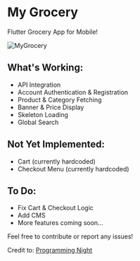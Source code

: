 # My Grocery
Flutter Grocery App for Mobile!

![MyGrocery](https://github.com/user-attachments/assets/9d577a03-3407-43ce-941e-fe080b2580dc)

## What's Working:
- API Integration
- Account Authentication & Registration
- Product & Category Fetching
- Banner & Price Display
- Skeleton Loading
- Global Search

## Not Yet Implemented:
- Cart (currently hardcoded)
- Checkout Menu (currently hardcoded)

## To Do:
- Fix Cart & Checkout Logic
- Add CMS
- More features coming soon...

Feel free to contribute or report any issues!

Credit to: [Programming Night](https://www.youtube.com/@programmingnight/videos)
